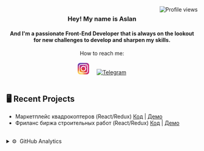 <img align="right" src="https://komarev.com/ghpvc/?username=thebestdevelopering&style=flat&color=orange&label=PROFILE+VIEWS" alt="Profile views">

<div align="center">
<h3>Hey! My name is Aslan</h3> 
<h4>And I'm a passionate Front-End Developer that is always on the lookout for new challenges to develop and sharpen my skills.</h4>
</div>

<div align="center">
  <div> How to reach me: </div>
  <br/>
<a href="https://www.instagram.com/developer.ing"><img width="30px" alt="Instagram" src="https://raw.githubusercontent.com/thebestdevelopering/aaa/main/inst.png" /></a>&nbsp;&nbsp;&nbsp;&nbsp;
  <a href="https://t.me/pochta">
  <img alt="Telegram" src="https://img.shields.io/badge/-Telegram-blue?style=for-the-badge&logo=Telegram&logoColor=white" />
</a>
</div>
<br/>
<h2>&#128421;  Recent Projects</h2>  
  
 * Маркетплейс квадрокоптеров (React/Redux)
[Код](https://github.com/thebestdevelopering/quadcopter)  | [Демо](https://quadcopter-mern.herokuapp.com)
* Фриланс биржа строительных работ (React/Redux)
[Код](https://github.com/thebestdevelopering/repairProject)  | [Демо](https://service-repair.herokuapp.com)
<br/>
  
<details>
  <summary>⚙️ &nbsp;GitHub Analytics</summary>
    <br/>
    <div align="center">
<img alt="Aslan's github stats" height="150px"  src="https://github-readme-stats.vercel.app/api?username=thebestdevelopering&show_icons=true&count_private=true&hide_border=true&bg_color=50,e96205,904e99&title_color=fff&text_color=fff&icon_color=f2f2f2" href="https://github.com/thebestdevelopering" />
<img alt="Top Langs" height="150px"  src="https://github-readme-stats.vercel.app/api/top-langs/?username=thebestdevelopering&layout=compact&count_private=true&&hide_border=true&bg_color=904e99&title_color=fff&text_color=fff&icon_color=f2f2f2&hide=jupyter%20notebook&langs_count=5" href="https://github.com/thebestdevelopering" />
    </div>
</details>
